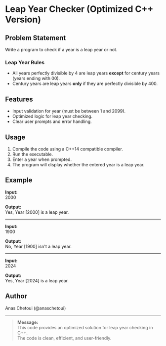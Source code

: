 # Leap Year Checker (Optimized C++ Version)

## Problem Statement
Write a program to check if a year is a leap year or not.

### Leap Year Rules
- All years perfectly divisible by 4 are leap years **except** for century years (years ending with 00).
- Century years are leap years **only** if they are perfectly divisible by 400.

## Features
- Input validation for year (must be between 1 and 2099).
- Optimized logic for leap year checking.
- Clear user prompts and error handling.

## Usage
1. Compile the code using a C++14 compatible compiler.
2. Run the executable.
3. Enter a year when prompted.
4. The program will display whether the entered year is a leap year.

## Example

**Input:**  
2000

**Output:**  
Yes, Year [2000] is a leap year.

---

**Input:**  
1900

**Output:**  
No, Year [1900] isn't a leap year.

---

**Input:**  
2024

**Output:**  
Yes, Year [2024] is a leap year.

## Author
Anas Chetoui (@anaschetoui)

---

> **Message:**  
> This code provides an optimized solution for leap year checking in C++.  
> The code is clean, efficient, and user-friendly.
